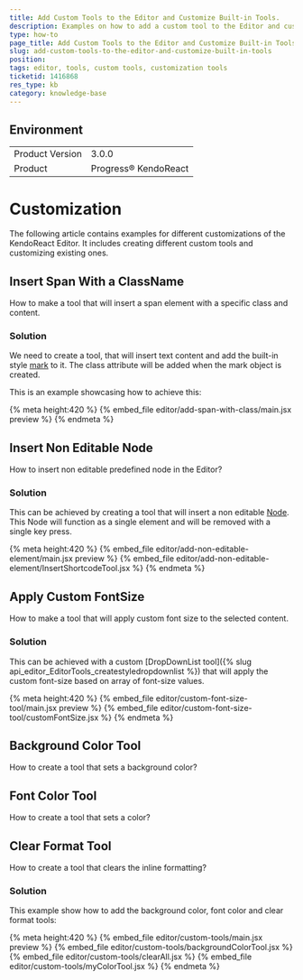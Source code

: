 ```yaml
---
title: Add Custom Tools to the Editor and Customize Built-in Tools.
description: Examples on how to add a custom tool to the Editor and customize built-in ones.
type: how-to
page_title: Add Custom Tools to the Editor and Customize Built-in Tools | KendoReact Editor
slug: add-custom-tools-to-the-editor-and-customize-built-in-tools
position:
tags: editor, tools, custom tools, customization tools
ticketid: 1416868
res_type: kb
category: knowledge-base
---
```


## Environment
<table>
    <tbody>
	    <tr>
	    	<td>Product Version</td>
	    	<td>3.0.0</td>
	    </tr>
	    <tr>
	    	<td>Product</td>
	    	<td>Progress® KendoReact</td>
	    </tr>
    </tbody>
</table>

# Customization

The following article contains examples for different customizations of the KendoReact Editor. It includes creating different custom tools and customizing existing ones.

## Insert Span With a ClassName

How to make a tool that will insert a span element with a specific class and content.

### Solution

We need to create a tool, that will insert text content and add the built-in style [mark](https://prosemirror.net/docs/ref/#model.Mark) to it. The class attribute will be added when the mark object is created.

This is an example showcasing how to achieve this:

{% meta height:420 %}
{% embed_file editor/add-span-with-class/main.jsx preview %}
{% endmeta %}

## Insert Non Editable Node

How to insert non editable predefined node in the Editor?

### Solution

This can be achieved by creating a tool that will insert a non editable [Node](https://prosemirror.net/docs/ref/#model.Node). This Node will function as a single element and will be removed with a single key press.

{% meta height:420 %}
{% embed_file editor/add-non-editable-element/main.jsx preview %}
{% embed_file editor/add-non-editable-element/InsertShortcodeTool.jsx %}
{% endmeta %}

## Apply Custom FontSize

How to make a tool that will apply custom font size to the selected content.

### Solution

This can be achieved with a custom [DropDownList tool]({% slug api_editor_EditorTools_createstyledropdownlist %}) that will apply the custom font-size based on array of font-size values.

{% meta height:420 %}
{% embed_file editor/custom-font-size-tool/main.jsx preview %}
{% embed_file editor/custom-font-size-tool/customFontSize.jsx %}
{% endmeta %}

## Background Color Tool

How to create a tool that sets a background color?

## Font Color Tool

How to create a tool that sets a color?

## Clear Format Tool

How to create a tool that clears the inline formatting?

### Solution

This example show how to add the background color, font color and clear format tools:

{% meta height:420 %}
{% embed_file editor/custom-tools/main.jsx preview %}
{% embed_file editor/custom-tools/backgroundColorTool.jsx %}
{% embed_file editor/custom-tools/clearAll.jsx %}
{% embed_file editor/custom-tools/myColorTool.jsx %}
{% endmeta %}
